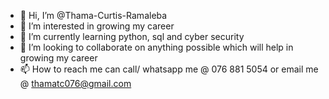 - 👋 Hi, I’m @Thama-Curtis-Ramaleba
- 👀 I’m interested in growing my career
- 🌱 I’m currently learning python, sql and cyber security
- 💞️ I’m looking to collaborate on anything possible which will help in growing my career
- 📫 How to reach me can call/ whatsapp me @ 076 881 5054 or email me @ thamatc076@gmail.com


<!---
Thama-Curtis-Ramaleba/Thama-Curtis-Ramaleba is a ✨ special ✨ repository because its `README.md` (this file) appears on your GitHub profile.
You can click the Preview link to take a look at your changes.
--->
